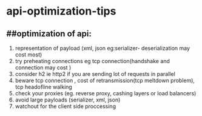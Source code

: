 # api-optimization-tips

##optimization of api:
---------------------------
    
1. representation of payload (xml, json eg:serializer- deserialization may cost most)
2. try preheating connections eg tcp connection(handshake and connection may cost )
3. consider h2 ie http2 if you are sending lot of requests in parallel
4. beware tcp connection , cost of retransmission(tcp meltdown problem), tcp headofline walking
5. check your proxies (eg. reverse proxy, cashing layers or load balancers)
6. avoid large payloads (serializer, xml, json)
7. watchout for the client side proccessing
